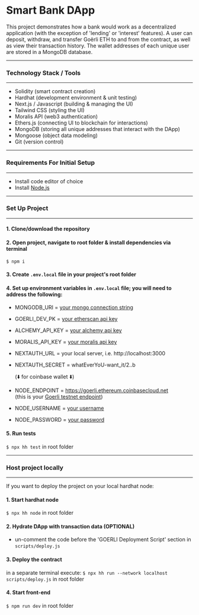 # Smart Bank DApp

This project demonstrates how a bank would work as a decentralized application (with the exception of 'lending' or 'interest' features). A user can deposit, withdraw, and transfer Goërli ETH to and from the contract, as well as view their transaction history. The wallet addresses of each unique user are stored in a MongoDB database.

---

### Technology Stack / Tools

---

- Solidity (smart contract creation)
- Hardhat (development environment & unit testing)
- Next.js / Javascript (building & managing the UI)
- Tailwind CSS (styling the UI)
- Moralis API (web3 authentication)
- Ethers.js (connecting UI to blockchain for interactions)
- MongoDB (storing all unique addresses that interact with the DApp)
- Mongoose (object data modeling)
- Git (version control)

---

### Requirements For Initial Setup

---

- Install code editor of choice
- Install [Node.js](https://nodejs.org/en/)

---

### Set Up Project

---

#### 1. Clone/download the repository

#### 2. Open project, navigate to root folder & install dependencies via terminal

`$ npm i`

#### 3. Create `.env.local` file in your project's root folder

#### 4. Set up environment variables in `.env.local` file; you will need to address the following:

- MONGODB_URI = [your mongo connection string](https://www.mongodb.com/)
- GOERLI_DEV_PK = [your etherscan api key](https://etherscan.io/)
- ALCHEMY_API_KEY = [your alchemy api key](https://www.alchemy.com/)
- MORALIS_API_KEY = [your moralis api key](https://moralis.io/)
- NEXTAUTH_URL = your local server, i.e. http://localhost:3000
- NEXTAUTH_SECRET = whatEverYoU-want_it/2..b<br>

  (⬇️ for coinbase wallet ⬇️)

- NODE_ENDPOINT = https://goerli.ethereum.coinbasecloud.net <br>(this is your [Goerli testnet endpoint](https://docs.cloud.coinbase.com/node/docs/node-features))
- NODE_USERNAME = [your username](https://docs.cloud.coinbase.com/node/docs/ethersjs)
- NODE_PASSWORD = [your password](https://docs.cloud.coinbase.com/node/docs/ethersjs)

#### 5. Run tests

`$ npx hh test` in root folder

---

### Host project locally

---

If you want to deploy the project on your local hardhat node:

#### 1. Start hardhat node

`$ npx hh node` in root folder

#### 2. Hydrate DApp with transaction data (OPTIONAL)

- un-comment the code before the 'GOERLI Deployment Script' section in `scripts/deploy.js`

#### 3. Deploy the contract

in a separate terminal execute: `$ npx hh run --network localhost scripts/deploy.js` in root folder

#### 4. Start front-end

`$ npm run dev` in root folder
